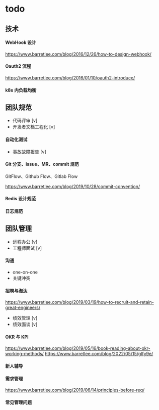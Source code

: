 
# todo



## 技术

####  WebHook 设计

https://www.barretlee.com/blog/2016/12/26/how-to-design-webhook/


#### Oauth2 流程
https://www.barretlee.com/blog/2016/01/10/oauth2-introduce/

#### k8s 内负载均衡


## 团队规范
- 代码评审 [v]
- 开发者文档工程化 [v]

####  自动化测试 


- 事故故障报告 [v]

#### Git 分支、issue、MR、commit 规范

GitFlow、Github Flow、Gitlab Flow

https://www.barretlee.com/blog/2019/10/28/commit-convention/


#### Redis 设计规范


#### 日志规范



## 团队管理
- 远程办公 [v]
- 工程师面试 [v]



#### 沟通
- one-on-one 
- 关键冲突


#### 招聘与淘汰 
https://www.barretlee.com/blog/2019/03/19/how-to-recruit-and-retain-great-engineers/

- 绩效管理 [v]
- 绩效面谈 [v]


#### OKR 与 KPI
https://www.barretlee.com/blog/2019/05/16/book-reading-about-okr-working-methods/
https://www.barretlee.com/blog/2022/05/15/glfy9e/

#### 新人辅导


#### 需求管理

https://www.barretlee.com/blog/2019/06/14/principles-before-req/


#### 常见管理问题